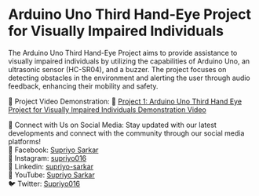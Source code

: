 # Arduino Uno Third Hand-Eye Project for Visually Impaired Individuals
The Arduino Uno Third Hand-Eye Project aims to provide assistance to visually impaired individuals by utilizing the capabilities of Arduino Uno, an ultrasonic sensor (HC-SR04), and a buzzer. The project focuses on detecting obstacles in the environment and alerting the user through audio feedback, enhancing their mobility and safety.

🚀 Project Video Demonstration: 
🔗 [Project 1: Arduino Uno Third Hand Eye Project for Visually Impaired Individuals Demonstration Video](https://www.youtube.com/watch?v=xSJj8tTnAgg)

📱 Connect with Us on Social Media:
Stay updated with our latest developments and connect with the community through our social media platforms!  
👥 Facebook: [Supriyo Sarkar](https://www.facebook.com/profile.php?id=100070487584093)  
📸 Instagram: [supriyo016](https://www.instagram.com/supriyo016/)  
📎 Linkedin: [supriyo-sarkar](https://www.linkedin.com/in/supriyo-sarkar/)  
🎥 YouTube: [Supriyo Sarkar](https://www.youtube.com/@supriyo016/)  
🐦 Twitter: [Supriyo016](https://twitter.com/Supriyo016)  
